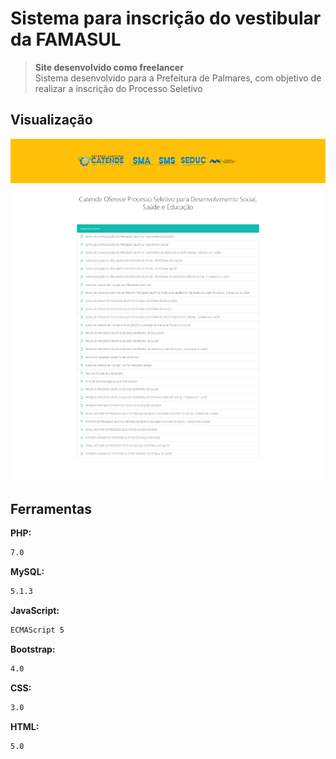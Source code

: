 # Sistema para inscrição do vestibular da FAMASUL
> **Site desenvolvido como freelancer** <br>
> Sistema desenvolvido para a Prefeitura de Palmares, com objetivo de realizar a inscrição do Processo Seletivo

## Visualização

![](previews.png)

## Ferramentas

**PHP:**

```sh
7.0
```

**MySQL:**

```sh
5.1.3
```

**JavaScript:**

```sh
ECMAScript 5
```

**Bootstrap:**

```sh
4.0
```

**CSS:**

```sh
3.0
```

**HTML:**

```sh
5.0
```
